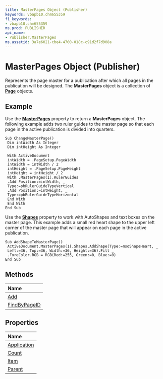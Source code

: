 ```yaml
---
title: MasterPages Object (Publisher)
keywords: vbapb10.chm655359
f1_keywords:
- vbapb10.chm655359
ms.prod: PUBLISHER
api_name:
- Publisher.MasterPages
ms.assetid: 3a7e6021-cbe4-4700-018c-c91d2f7d908a
---
```



# MasterPages Object (Publisher)

Represents the page master for a publication after which all pages in the publication will be designed. The  **MasterPages** object is a collection of **[Page](page-object-publisher.md)** objects.
 


## Example

Use the  **[MasterPages](document-masterpages-property-publisher.md)** property to return a **MasterPages** object. The following example adds two ruler guides to the master page so that each page in the active publication is divided into quarters.
 

 

```
Sub ChangeMasterPage() 
 Dim intWidth As Integer 
 Dim intHeight As Integer 
 
 With ActiveDocument 
 intWidth = .PageSetup.PageWidth 
 intWidth = intWidth / 2 
 intHeight = .PageSetup.PageHeight 
 intHeight = intHeight / 2 
 With .MasterPages(1).RulerGuides 
 .Add Position:=intWidth, _ 
 Type:=pbRulerGuideTypeVertical 
 .Add Position:=intHeight, _ 
 Type:=pbRulerGuideTypeHorizontal 
 End With 
 End With 
End Sub
```

Use the  **[Shapes](page-shapes-property-publisher.md)** property to work with AutoShapes and text boxes on the master page. This example adds a small red heart shape to the upper left corner of the master page that will appear on each page in the active publication.
 

 



```
Sub AddShapeToMasterPage() 
 ActiveDocument.MasterPages(1).Shapes.AddShape(Type:=msoShapeHeart, _ 
 Left:=36, Top:=36, Width:=36, Height:=36).Fill _ 
 .ForeColor.RGB = RGB(Red:=255, Green:=0, Blue:=0) 
End Sub
```


## Methods



|**Name**|
|:-----|
|[Add](masterpages-add-method-publisher.md)|
|[FindByPageID](masterpages-findbypageid-method-publisher.md)|

## Properties



|**Name**|
|:-----|
|[Application](masterpages-application-property-publisher.md)|
|[Count](masterpages-count-property-publisher.md)|
|[Item](masterpages-item-property-publisher.md)|
|[Parent](masterpages-parent-property-publisher.md)|

